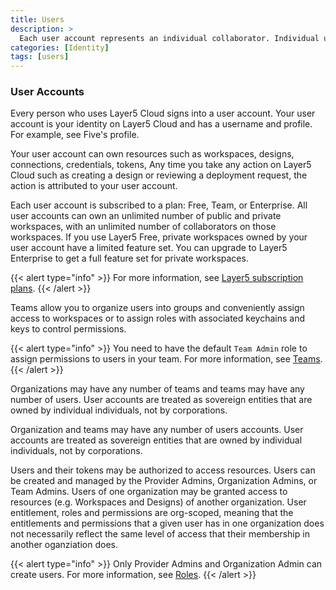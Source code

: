 ```yaml
---
title: Users
description: >
  Each user account represents an individual collaborator. Individual user accounts exist beyond the bounds of organizations.
categories: [Identity]
tags: [users]
---
```


### User Accounts

Every person who uses Layer5 Cloud signs into a user account. Your user account is your identity on Layer5 Cloud and has a username and profile. For example, see Five's profile.

<!-- {{< alert type="warning" title="TODO" >}}Insert Five's user profile here.{{< /alert >}} -->

Your user account can own resources such as workspaces, designs, connections, credentials, tokens, Any time you take any action on Layer5 Cloud such as creating a design or reviewing a deployment request, the action is attributed to your user account.

Each user account is subscribed to a plan: Free, Team, or Enterprise. All user accounts can own an unlimited number of public and private workspaces, with an unlimited number of collaborators on those workspaces. If you use Layer5 Free, private workspaces owned by your user account have a limited feature set. You can upgrade to Layer5 Enterprise to get a full feature set for private workspaces. 

{{< alert type="info" >}}
For more information, see [Layer5 subscription plans](https://layer5.io/pricing).
{{< /alert >}}

Teams allow you to organize users into groups and conveniently assign access to workspaces or to assign roles with associated keychains and keys to control permissions. 

{{< alert type="info" >}}
You need to have the default `Team Admin` role to assign permissions to users in your team. For more information, see [Teams](/cloud/identity/teams).
{{< /alert >}}

Organizations may have any number of teams and teams may have any number of users. User accounts are treated as sovereign entities that are owned by individual individuals, not by corporations.


Organization and teams may have any number of users accounts. User accounts are treated as sovereign entities that are owned by individual individuals, not by corporations.

Users and their tokens may be authorized to access resources. Users can be created and managed by the Provider Admins, Organization Admins, or Team Admins. Users of one organization may be granted access to resources (e.g. Workspaces and Designs) of another organization. User entitlement, roles and permissions are org-scoped, meaning that the entitlements and permissions that a given user has in one organization does not necessarily reflect the same level of access that their membership in another oganziation does.

{{< alert type="info" >}}
Only Provider Admins and Organization Admin can create users. For more information, see [Roles](http://localhost:1313/cloud/security/roles/). 
{{< /alert >}}